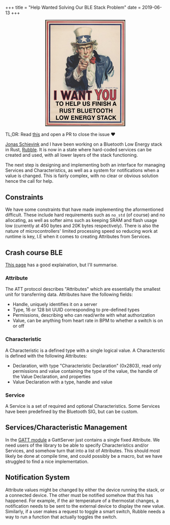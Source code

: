 +++
title = "Help Wanted Solving Our BLE Stack Problem"
date = 2019-06-13
+++

<p align="center">
<img src="COH4s8I.jpg" width="50%"/>
</p>

TL;DR: Read [this](https://github.com/jonas-schievink/rubble/issues/29#issuecomment-483387629) and open a PR to close the issue ❤️

[Jonas Schievink](https://github.com/jonas-schievink) and I have been working on a Bluetooth Low Energy stack in Rust, [Rubble](https://github.com/jonas-schievink/rubble). It is now in a state where hard-coded services can be created and used, with all lower layers of the stack functioning. 

The next step is designing and implementing both an interface for managing Services and Characteristics, as well as a system for notifications when a value is changed. This is fairly complex, with no clear or obvious solution hence the call for help.

## Constraints

We have some constraints that have made implementing the aformentioned difficult. These include hard requirements such as `no_std` (of course) and no allocating, as well as softer aims such as keeping SRAM and flash usage low (currently at 450 bytes and 20K bytes respectively). There is also the nature of microcontrollers' limited processing speed so reducing work at runtime is key, I.E when it comes to creating Attributes from Services.

## Crash course BLE

[This page](https://devzone.nordicsemi.com/nordic/short-range-guides/b/bluetooth-low-energy/posts/ble-characteristics-a-beginners-tutorial) has a good explaination, but I'll summarise.

### Attribute

The ATT protocol describes "Attributes" which are essentially the smallest unit for transferring data. Attributes have the following fields:

* Handle, uniquely identifies it on a server
* Type, 16 or 128 bit UUID corresponding to pre-defined types
* Permissions, describing who can read/write with what authorization
* Value, can be anything from heart rate in BPM to whether a switch is on or off

### Characteristic

A Characteristic is a defined type with a single logical value. A Characterstic is defined with the following Attributes:

* Declaration, with type "Characteristic Declaration" (0x2803), read only permissions and value containing the type of the value, the handle of the Value Declaration, and properties
* Value Declaration with a type, handle and value

### Service

A Service is a set of required and optional Characteristics. Some Services have been predefined by the Bluetooth SIG, but can be custom.

## Services/Characteristic Management

In the [GATT module](https://github.com/jonas-schievink/rubble/blob/8518039e7ef8db7dd2499e82e6c049c60b15b394/rubble/src/gatt/mod.rs) a GattServer just contains a single fixed Attribute. We need users of the library to be able to specify Characteristics and/or Services, and somehow turn that into a list of Attributes. This should most likely be done at compile time, and could possibly be a macro, but we have struggled to find a nice implementation.

## Notification System

Attribute values might be changed by either the device running the stack, or a connected device. The other must be notified somehow that this has happened.
For example, if the air temperature of a thermostat changes, a notification needs to be sent to the external device to display the new value. Similarly, if a user makes a request to toggle a smart switch, Rubble needs a way to run a function that actually toggles the switch.
